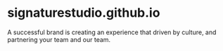 # signaturestudio.github.io
A successful brand is creating an experience that driven by culture, and partnering your team and our team.
